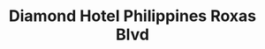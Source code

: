 ---
addr: ' Roxas Blvd'
city: City of Manila
country: Philippines
description: Roxas Blvd (corner Dr. J. Quintos St) 1000 Maynila City of Manila
id: 4b6a2f08f964a52008cc2be3
lat: 14.572243118076965
lng: 120.98226207129059
title: Diamond Hotel Philippines Roxas Blvd
venue: Diamond Hotel Philippines
---